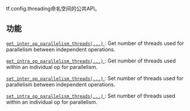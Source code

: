 tf.config.threading命名空间的公共API。

## 功能
[ `get_inter_op_parallelism_threads(...)` ](https://tensorflow.google.cn/api_docs/python/tf/config/threading/get_inter_op_parallelism_threads): Get number of threads used for parallelism between independent operations.

[ `get_intra_op_parallelism_threads(...)` ](https://tensorflow.google.cn/api_docs/python/tf/config/threading/get_intra_op_parallelism_threads): Get number of threads used within an individual op for parallelism.

[ `set_inter_op_parallelism_threads(...)` ](https://tensorflow.google.cn/api_docs/python/tf/config/threading/set_inter_op_parallelism_threads): Set number of threads used for parallelism between independent operations.

[ `set_intra_op_parallelism_threads(...)` ](https://tensorflow.google.cn/api_docs/python/tf/config/threading/set_intra_op_parallelism_threads): Set number of threads used within an individual op for parallelism.


